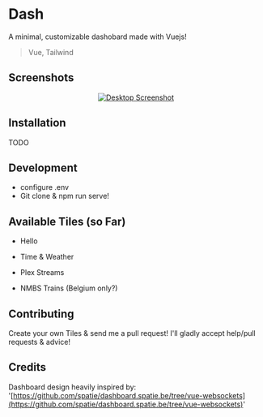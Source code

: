 # Dash

A minimal, customizable dashobard made with Vuejs!

> Vue, Tailwind

## Screenshots

<p  align="center">
<a  href="https://imgur.com/xxPFdA9.png"><img  src="https://imgur.com/xxPFdA9.png"  title="Desktop"  alt="Desktop Screenshot" ></a>
</p>

## Installation

TODO

## Development

-   configure .env
-   Git clone & npm run serve!

## Available Tiles (so Far)

-   Hello

*   Time & Weather

-   Plex Streams

-   NMBS Trains (Belgium only?)

## Contributing

Create your own Tiles & send me a pull request!
I'll gladly accept help/pull requests & advice!

## Credits

Dashboard design heavily inspired by: '[https://github.com/spatie/dashboard.spatie.be/tree/vue-websockets](https://github.com/spatie/dashboard.spatie.be/tree/vue-websockets)'
